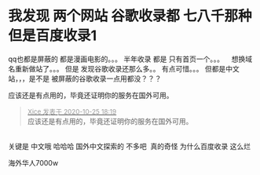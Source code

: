 # 我发现 两个网站 谷歌收录都 七八千那种 但是百度收录1


qq也都是屏蔽的 都是漫画电影的。。。 半年收录 都是 只有首页一个。。。&nbsp; &nbsp; 想换域名重新做站了。。。 但是 发现谷歌收录还那么多。。 有点可惜。。。 但都是中文站，，，是不是 被屏蔽的谷歌收录一点用都没？？？

应该还是有点用的，毕竟还证明你的服务在国外可用。

<div class="quote"><blockquote><font size="2"><a href="https://www.hostloc.com/forum.php?mod=redirect&amp;goto=findpost&amp;pid=9350666&amp;ptid=758335" target="_blank"><font color="#999999">Xice 发表于 2020-10-25 18:19</font></a></font><br />
应该还是有点用的，毕竟还证明你的服务在国外可用。</blockquote></div><br />
关键是 中文哦 哈哈哈 国外中文探索的 不多吧&nbsp;&nbsp;真的奇怪 为什么百度收录 这么烂

海外华人7000w
